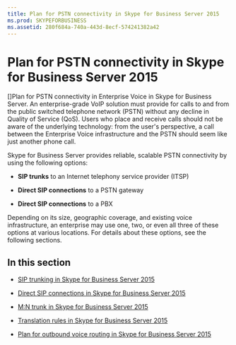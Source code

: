 ```yaml
---
title: Plan for PSTN connectivity in Skype for Business Server 2015
ms.prod: SKYPEFORBUSINESS
ms.assetid: 280f684a-740a-443d-8ecf-574241382a42
---
```



# Plan for PSTN connectivity in Skype for Business Server 2015
[]Plan for PSTN connectivity in Enterprise Voice in Skype for Business Server.
An enterprise-grade VoIP solution must provide for calls to and from the public switched telephone network (PSTN) without any decline in Quality of Service (QoS). Users who place and receive calls should not be aware of the underlying technology: from the user's perspective, a call between the Enterprise Voice infrastructure and the PSTN should seem like just another phone call.
  
    
    

Skype for Business Server provides reliable, scalable PSTN connectivity by using the following options:
- **SIP trunks** to an Internet telephony service provider (ITSP)
    
  
- **Direct SIP connections** to a PSTN gateway
    
  
- **Direct SIP connections** to a PBX
    
  
Depending on its size, geographic coverage, and existing voice infrastructure, an enterprise may use one, two, or even all three of these options at various locations. For details about these options, see the following sections.
## In this section


-  [SIP trunking in Skype for Business Server 2015](sip-trunking-in-skype-for-business-server-2015.md)
    
  
-  [Direct SIP connections in Skype for Business Server 2015](direct-sip-connections-in-skype-for-business-server-2015.md)
    
  
-  [M:N trunk in Skype for Business Server 2015](m-n-trunk-in-skype-for-business-server-2015.md)
    
  
-  [Translation rules in Skype for Business Server 2015](translation-rules-in-skype-for-business-server-2015.md)
    
  
-  [Plan for outbound voice routing in Skype for Business Server 2015](plan-for-outbound-voice-routing-in-skype-for-business-server-2015.md)
    
  

